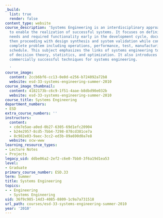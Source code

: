 ```yaml
---
_build:
  list: true
  render: false
content_type: website
course_description: 'Systems Engineering is an interdisciplinary approach and means
  to enable the realization of successful systems. It focuses on defining customer
  needs and required functionality early in the development cycle, documenting requirements,
  then proceeding with design synthesis and system validation while considering the
  complete problem including operations, performance, test, manufacturing, cost, and
  schedule. This subject emphasizes the links of systems engineering to fundamentals
  of decision theory, statistics, and optimization. It also introduces the most current,
  commercially successful techniques for systems engineering.

  '
course_image:
  content: 2ccb6bf6-cc13-0e0d-e256-b724092a72b8
  website: esd-33-systems-engineering-summer-2010
course_image_thumbnail:
  content: 4182173b-c6c9-1f51-4aae-b8dbd90e032b
  website: esd-33-systems-engineering-summer-2010
course_title: Systems Engineering
department_numbers:
- ESD
extra_course_numbers: ''
instructors:
  content:
  - cde7e5ae-a0ed-0b27-6305-69d1efc20904
  - b24e2957-8cd5-7bb4-7298-878cd381ce7a
  - 8c982e03-9aec-3cc2-ed3b-89a690d0a7e8
  website: ocw-www
learning_resource_types:
- Lecture Notes
- Projects
legacy_uid: ddbe06a2-2ef2-c6e0-7bb0-3f6a19d1ea53
level:
- Graduate
primary_course_number: ESD.33
term: Summer
title: Systems Engineering
topics:
- - Engineering
  - Systems Engineering
uid: 36f9c985-14d3-4085-8809-1c9a7a731518
url_path: courses/esd-33-systems-engineering-summer-2010
year: '2010'
---
```

